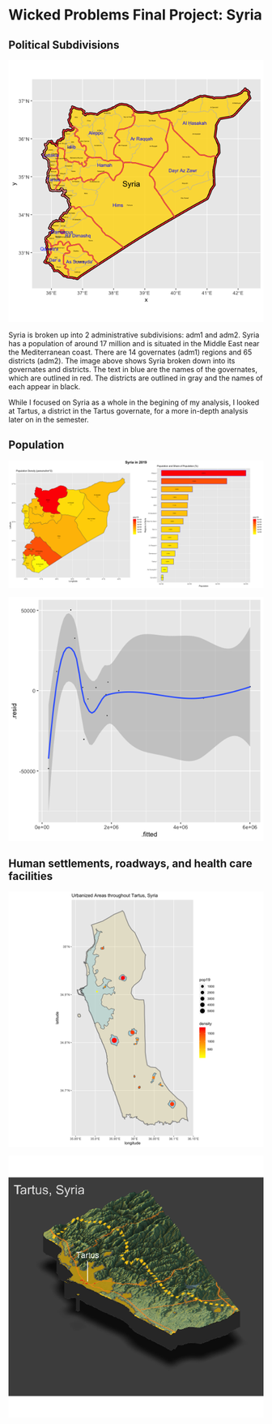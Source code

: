 # Wicked Problems Final Project: Syria

## Political  Subdivisions 

![](syria_politicalsubdivisions.png)

Syria is broken up into 2 administrative subdivisions: adm1 and adm2. Syria has a population of around 17 million and is situated in the Middle East near the Mediterranean coast. There are 14 governates (adm1) regions and 65 districts (adm2). The image above shows Syria broken down into its governates and districts. The text in blue are the names of the governates, which are outlined in red. The districts are outlined in gray and the names of each appear in black.

While I focused on Syria as a whole in the begining of my analysis, I looked at Tartus, a district in the Tartus governate, for a more in-depth analysis later on in the semester. 
## Population

![](syria_project1_final.png)


![](residual_allvariables.png)

## Human settlements, roadways, and health care facilities
![](Tartus2.png)


![](tartus_topo_final_project.png)
